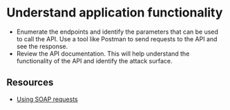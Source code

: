 # Understand application functionality 

* Enumerate the endpoints and identify the parameters that can be used to call the API. Use a tool like Postman to send requests to the API and see the response.
* Review the API documentation. This will help understand the functionality of the API and identify the attack surface.

## Resources

* [Using SOAP requests](https://learning.postman.com/docs/sending-requests/soap/making-soap-requests/)
